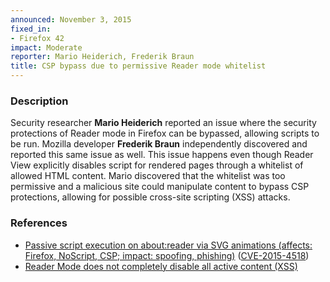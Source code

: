 ```yaml
---
announced: November 3, 2015
fixed_in:
- Firefox 42
impact: Moderate
reporter: Mario Heiderich, Frederik Braun
title: CSP bypass due to permissive Reader mode whitelist
---
```


<h3>Description</h3>

<p>Security researcher <strong>Mario Heiderich</strong> reported an issue where the
security protections of Reader mode in Firefox can be bypassed, allowing scripts to be
run. Mozilla developer <strong>Frederik Braun</strong> independently discovered and
reported this same issue as well. This issue happens even though Reader View explicitly
disables script for rendered pages through a whitelist of allowed HTML content. Mario
discovered that the whitelist was too permissive and a malicious site could manipulate
content to bypass CSP protections, allowing for possible cross-site scripting (XSS)
attacks.
</p>

<h3>References</h3>

<ul>
  <li><a href="https://bugzilla.mozilla.org/show_bug.cgi?id=1182778">
       Passive script execution on about:reader via SVG animations (affects: Firefox,
NoScript, CSP; impact: spoofing, phishing)</a>
(<a href="http://cve.mitre.org/cgi-bin/cvename.cgi?name=CVE-2015-4518"
class="ex-ref">CVE-2015-4518</a>)</li>
  <li><a href="https://bugzilla.mozilla.org/show_bug.cgi?id=1136692">
       Reader Mode does not completely disable all active content (XSS)</a></li>
</ul>



